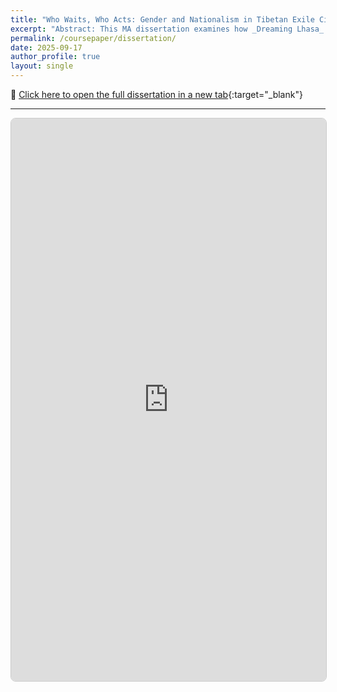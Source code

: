 ```yaml
---
title: "Who Waits, Who Acts: Gender and Nationalism in Tibetan Exile Cinema — A Case Study of _Dreaming Lhasa_"
excerpt: "Abstract: This MA dissertation examines how _Dreaming Lhasa_ (Sarin & Sonam, 2005) constructs a masculinized nationalist narrative through gendered representation. Using qualitative narrative analysis, it argues that the film naturalizes patriarchy by framing male agency as political action while relegating women to symbolic or emotional functions. The study calls for gender-attentive readings of exile cinema and for narrative forms that recognize women as historical agents."
permalink: /coursepaper/dissertation/
date: 2025-09-17
author_profile: true
layout: single
---
```



📄 [Click here to open the full dissertation in a new tab](https://yuchen2402.github.io/files/dissertation.pdf){:target="_blank"}

---

<iframe
  src="https://yuchen2402.github.io/files/dissertation.pdf"
  width="100%"
  height="900px"
  style="border: 1px solid #ccc; border-radius: 8px;">
</iframe>
